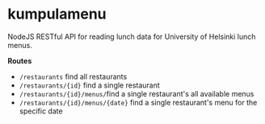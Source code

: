 kumpulamenu
===========

NodeJS RESTful API for reading lunch data for University of Helsinki lunch menus.

**Routes**
* ```/restaurants``` find all restaurants
* ```/restaurants/{id}``` find a single restaurant
* ```/restaurants/{id}/menus/```find a single restaurant's all available menus
* ```/restaurants/{id}/menus/{date}``` find a single restaurant's menu for the specific date
